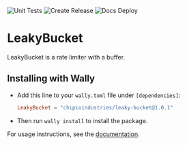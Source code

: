 ![Unit Tests](https://github.com/chipioindustries/leaky-bucket/actions/workflows/ci.yml/badge.svg)
![Create Release](https://github.com/chipioindustries/leaky-bucket/actions/workflows/release.yml/badge.svg)
![Docs Deploy](https://github.com/chipioindustries/leaky-bucket/actions/workflows/docs-deploy.yml/badge.svg)

# LeakyBucket

LeakyBucket is a rate limiter with a buffer.

## Installing with Wally

* Add this line to your `wally.toml` file under `[dependencies]`:

	```toml
	LeakyBucket = "chipioindustries/leaky-bucket@1.0.1"
	```

* Then run `wally install` to install the package.

For usage instructions, see the [documentation](https://chipioindustries.github.io/leaky-bucket).
